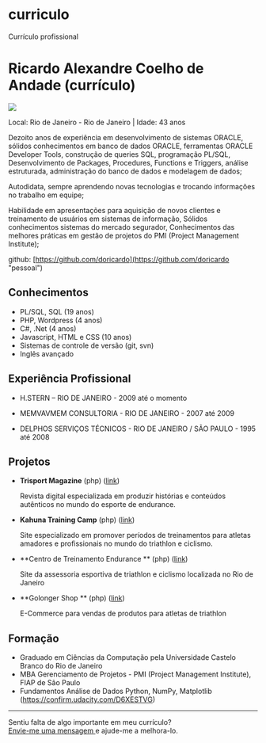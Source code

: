 # curriculo
Currículo profissional
# Ricardo Alexandre Coelho de Andade (currículo)

<img src="https://s.gravatar.com/avatar/0d4904efa200268f1589e5f5205b4ebb" />

Local: Rio de Janeiro - Rio de Janeiro | Idade: 43 anos

Dezoito anos de experiência em desenvolvimento de sistemas ORACLE, sólidos conhecimentos em banco de
dados ORACLE, ferramentas ORACLE Developer Tools, construção de queries SQL, programação PL/SQL,
Desenvolvimento de Packages, Procedures, Functions e Triggers, análise estruturada, administração do
banco de dados e modelagem de dados;

Autodidata, sempre aprendendo novas tecnologias e trocando informações no trabalho em equipe;

Habilidade em apresentações para aquisição de novos clientes e treinamento de usuários em sistemas de
informação, Sólidos conhecimentos sistemas do mercado segurador, Conhecimentos das melhores práticas
em gestão de projetos do PMI (Project Management Institute);


github: [https://github.com/doricardo](https://github.com/doricardo "pessoal")

## Conhecimentos

* PL/SQL, SQL (19 anos)
* PHP, Wordpress (4 anos)
* C#, .Net (4 anos)
* Javascript, HTML e CSS (10 anos)
* Sistemas de controle de versão (git, svn)
* Inglês avançado

## Experiência Profissional

* H.STERN – RIO DE JANEIRO - 2009 até o momento

* MEMVAVMEM CONSULTORIA - RIO DE JANEIRO - 2007 até 2009

* DELPHOS SERVIÇOS TÉCNICOS - RIO DE JANEIRO / SÃO PAULO  - 1995 até 2008

## Projetos

* **Trisport Magazine** (php) ([link](http://trisportmag.com.br))  
 
   Revista digital especializada em produzir histórias e conteúdos autênticos no mundo do esporte de endurance.

* **Kahuna Training Camp** (php) ([link](http://kahunacamps.com))  
 
   Site especializado em promover períodos de treinamentos para atletas amadores e profissionais no mundo do triathlon e ciclismo.
   
* **Centro de Treinamento Endurance ** (php) ([link](http://ctendurance.com.br))  
 
   Site da assessoria esportiva de triathlon e ciclismo localizada no Rio de Janeiro
   
* **Golonger Shop ** (php) ([link](https://golonger.com.br/shop/))  
 
   E-Commerce para vendas de produtos para atletas de triathlon
   
## Formação

* Graduado em Ciências da Computação pela Universidade Castelo Branco do Rio de Janeiro
* MBA Gerenciamento de Projetos - PMI (Project Management Institute), FIAP de São Paulo
* Fundamentos Análise de Dados Python, NumPy, Matplotlib (https://confirm.udacity.com/D6XESTVG) 
 

--- 

  
Sentiu falta de algo importante em meu currículo?  
[Envie-me uma mensagem ](https://github.com/inbox/new/doricardo "Envie-me uma mensagem ") e ajude-me a melhora-lo.
